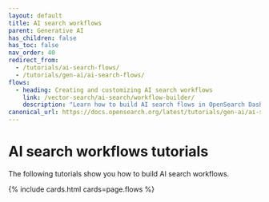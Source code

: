 ```yaml
---
layout: default
title: AI search workflows
parent: Generative AI
has_children: false
has_toc: false
nav_order: 40
redirect_from:
  - /tutorials/ai-search-flows/
  - /tutorials/gen-ai/ai-search-flows/
flows:
  - heading: Creating and customizing AI search workflows
    link: /vector-search/ai-search/workflow-builder/
    description: "Learn how to build AI search flows in OpenSearch Dashboards"   
canonical_url: https://docs.opensearch.org/latest/tutorials/gen-ai/ai-search-flows/index/
---
```


# AI search workflows tutorials

The following tutorials show you how to build AI search workflows.

{% include cards.html cards=page.flows %}